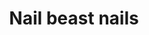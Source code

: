 ---
layout: item
title: Nail beast nails
item-id: 10937
datatable: true
id: 10937
name: "Nail beast nails"
members: true
lowalch: 120
highalch: 180
examine: "The claws from a nail beast."
monsters:
  - id: 2946
    name: "Nail beast"
    members: true
    combat_level: 69
    wiki_url: "https://oldschool.runescape.wiki/w/Nail_beast#Level_69"
    drops:
      - quantity: "1"
        rarity: 1
    image: "https://oldschool.runescape.wiki/images/thumb/d/d4/Nail_beast.png/1200px-Nail_beast.png?873a4"
  - id: 2947
    name: "Nail beast"
    members: true
    combat_level: 98
    wiki_url: "https://oldschool.runescape.wiki/w/Nail_beast#Level_98"
    drops:
      - quantity: "1"
        rarity: 1
    image: "https://oldschool.runescape.wiki/images/thumb/d/d4/Nail_beast.png/1200px-Nail_beast.png?873a4"
  - id: 2948
    name: "Nail beast"
    members: true
    combat_level: 141
    wiki_url: "https://oldschool.runescape.wiki/w/Nail_beast#Level_141"
    drops:
      - quantity: "1"
        rarity: 1
    image: "https://oldschool.runescape.wiki/images/thumb/d/d4/Nail_beast.png/1200px-Nail_beast.png?873a4"
---